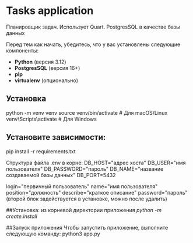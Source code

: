 # Tasks application

Планировщик задач.
Использует Quart. 
PostgresSQL в качестве базы данных 


Перед тем как начать, убедитесь, что у вас установлены следующие компоненты:
- **Python** (версия 3.12)
- **PostgresSQL** (версия 16+)
- **pip** 
- **virtualenv** (опционально)

## Установка

python -m venv venv
source venv/bin/activate  # Для macOS/Linux
venv\Scripts\activate     # Для Windows

## Установите зависимости:
pip install -r requirements.txt

Структура файла .env в корне:
DB_HOST="адрес хоста"
DB_USER="имя пользователя"
DB_PASSWORD="пароль"
DB_NAME="название создаваемой базы данных"
DB_PORT=5432

login="первичный пользователь"
name="имя пользователя"
position="должность"
describe="краткое описание"
password="пароль"
(второй блок задействуется в установке, можно после удалить)


##Установка:
из корневой директории приложения 
*python -m create.install*

##Запуск приложения
Чтобы запустить приложение, выполните следующую команду:
python3 app.py



